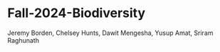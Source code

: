 # Fall-2024-Biodiversity

Jeremy Borden, Chelsey Hunts, Dawit Mengesha, Yusup Amat, Sriram Raghunath

